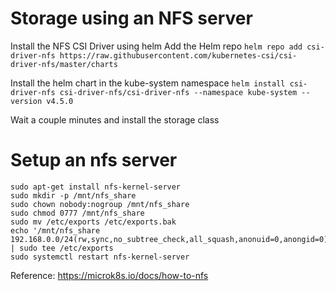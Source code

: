 # Storage using an NFS server

Install the NFS CSI Driver using helm
Add the Helm repo
```helm repo add csi-driver-nfs https://raw.githubusercontent.com/kubernetes-csi/csi-driver-nfs/master/charts```

Install the helm chart in the kube-system namespace
```helm install csi-driver-nfs csi-driver-nfs/csi-driver-nfs --namespace kube-system --version v4.5.0```

Wait a couple minutes and install the storage class

# Setup an nfs server 
```
sudo apt-get install nfs-kernel-server
sudo mkdir -p /mnt/nfs_share
sudo chown nobody:nogroup /mnt/nfs_share
sudo chmod 0777 /mnt/nfs_share
sudo mv /etc/exports /etc/exports.bak
echo '/mnt/nfs_share 192.168.0.0/24(rw,sync,no_subtree_check,all_squash,anonuid=0,anongid=0)' | sudo tee /etc/exports
sudo systemctl restart nfs-kernel-server
```

Reference: https://microk8s.io/docs/how-to-nfs